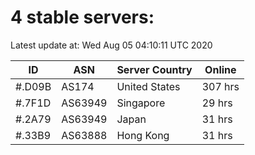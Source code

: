 # 4 stable servers:

Latest update at: Wed Aug 05 04:10:11 UTC 2020

| ID | ASN | Server Country | Online |
| -- | --- | -------------- | ------ |
| #.D09B | AS174 | United States | 307 hrs |
| #.7F1D | AS63949 | Singapore | 29 hrs |
| #.2A79 | AS63949 | Japan | 31 hrs |
| #.33B9 | AS63888 | Hong Kong | 31 hrs |

